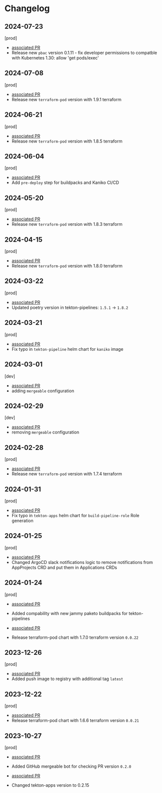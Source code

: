# Changelog

## 2024-07-23

[prod]

- [associated PR](https://github.com/saritasa-nest/saritasa-devops-helm-charts/pull/125)
- Release new `pbac` version 0.1.11 - fix developer permissions to compatble with Kubernetes 1.30: allow 'get pods/exec'

## 2024-07-08

[prod]

- [associated PR](https://github.com/saritasa-nest/saritasa-devops-helm-charts/pull/123)
- Release new `terraform-pod` version with 1.9.1 terraform

## 2024-06-21

[prod]

- [associated PR](https://github.com/saritasa-nest/saritasa-devops-helm-charts/pull/122)
- Release new `terraform-pod` version with 1.8.5 terraform

## 2024-06-04

[prod]

- [associated PR](https://github.com/saritasa-nest/saritasa-devops-helm-charts/pull/121)
- Add `pre-deploy` step for buildpacks and Kaniko CI/CD

## 2024-05-20

[prod]

- [associated PR](https://github.com/saritasa-nest/saritasa-devops-helm-charts/pull/120)
- Release new `terraform-pod` version with 1.8.3 terraform

## 2024-04-15

[prod]

- [associated PR](https://github.com/saritasa-nest/saritasa-devops-helm-charts/pull/119)
- Release new `terraform-pod` version with 1.8.0 terraform

## 2024-03-22

[prod]

- [associated PR](https://github.com/saritasa-nest/saritasa-devops-helm-charts/pull/117)
- Updated poetry version in tekton-pipelines: `1.5.1` -> `1.8.2`

## 2024-03-21

[prod]

- [associated PR](https://github.com/saritasa-nest/saritasa-devops-helm-charts/pull/116)
- Fix typo in `tekton-pipeline` helm chart for `kaniko` image

## 2024-03-01

[dev]

- [associated PR](https://github.com/saritasa-nest/saritasa-devops-helm-charts/pull/115)
- adding `mergeable` configuration

## 2024-02-29

[dev]

- [associated PR](https://github.com/saritasa-nest/saritasa-devops-helm-charts/pull/114)
- removing `mergeable` configuration

## 2024-02-28

[prod]

- [associated PR](https://github.com/saritasa-nest/saritasa-devops-helm-charts/pull/113)
- Release new `terraform-pod` version with 1.7.4 terraform

## 2024-01-31

[prod]

- [associated PR](https://github.com/saritasa-nest/saritasa-devops-helm-charts/pull/112)
- Fix typo in `tekton-apps` helm chart for `build-pipeline-role` Role generation

## 2024-01-25

[prod]

- [associated PR](https://github.com/saritasa-nest/saritasa-devops-helm-charts/pull/109)
- Changed ArgoCD slack notifications logic to remove notifications from AppProjects CRD and put them in Applications CRDs

## 2024-01-24

[prod]

- [associated PR](https://github.com/saritasa-nest/saritasa-devops-helm-charts/pull/111)
- Added compability with new jammy paketo buildpacks for tekton-pipelines

- [associated PR](https://github.com/saritasa-nest/saritasa-devops-helm-charts/pull/110)
- Release terraform-pod chart with 1.7.0 terraform version `0.0.22`


## 2023-12-26

[prod]

- [associated PR](https://github.com/saritasa-nest/saritasa-devops-helm-charts/pull/100)
- Added push image to registry with additional tag `latest`

## 2023-12-22

[prod]

- [associated PR](https://github.com/saritasa-nest/saritasa-devops-helm-charts/pull/104)
- Release terraform-pod chart with 1.6.6 terraform version `0.0.21`

## 2023-10-27

[prod]

- [associated PR](https://github.com/saritasa-nest/saritasa-devops-helm-charts/pull/99)
- Added GitHub mergeable bot for checking PR  version `0.2.0`

- [associated PR](https://github.com/saritasa-nest/saritasa-devops-helm-charts/pull/98)
- Changed tekton-apps version to 0.2.15
